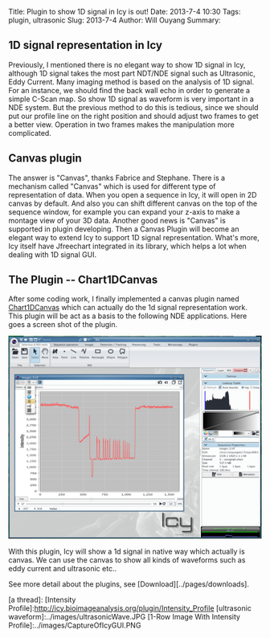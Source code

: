 Title: Plugin to show 1D signal in Icy is out!
Date: 2013-7-4 10:30
Tags: plugin, ultrasonic
Slug: 2013-7-4
Author: Will Ouyang
Summary:

## 1D signal representation in Icy

Previously, I mentioned there is no elegant way to show 1D signal in Icy, although 1D signal takes the most part NDT/NDE signal such as Ultrasonic, Eddy Current. Many imaging method is based on the analysis of 1D signal. For an instance, we should find the back wall echo in order to generate a simple C-Scan map.
So show 1D signal as waveform is very important in a NDE system. But the previous method to do this is tedious, since we should put our profile line on the right position and should adjust two frames to get a better view. Operation in two frames makes the manipulation more complicated. 

## Canvas plugin
The answer is "Canvas", thanks Fabrice and Stephane. There is a mechanism called "Canvas" which is used for different type of representation of data. When you open a sequence in Icy, it will open in 2D canvas by default. And also you can shift different canvas on the top of the sequence window, for example you can expand your z-axis to make a montage view of your 3D data. Another good news is "Canvas" is supported in plugin developing. Then a Canvas Plugin will become an elegant way to extend Icy to support 1D signal representation.
What's more, Icy itself have Jfreechart integrated in its library, which helps a lot when dealing with 1D signal GUI.


## The Plugin -- Chart1DCanvas

After some coding work, I finally implemented a canvas plugin named [Chart1DCanvas][] which can actually do the 1d signal representation work. This plugin will be act as a basis to the following NDE applications.
Here goes a screen shot of the plugin.

![Chart1DCanvas screen shot][]

With this plugin, Icy will show a 1d signal in native way which actually is canvas.
We can use the canvas to show all kinds of waveforms such as eddy current and ultrasonic etc.. 


See more detail about the plugins, see [Download][../pages/downloads].


[Chart1DCanvas screen shot]:../images/chart1dscreen.png

[Chart1DCanvas]:http://icy.bioimageanalysis.org/plugin/Chart1DCanvas
[a thread]:
[Intensity Profile]:http://icy.bioimageanalysis.org/plugin/Intensity_Profile
[ultrasonic waveform]:../images/ultrasonicWave.JPG
[1-Row Image With Intensity Profile]:../images/CaptureOfIcyGUI.PNG
